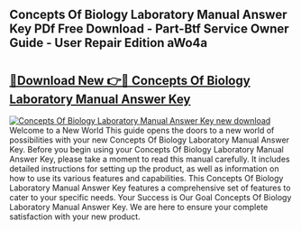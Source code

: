 ## Concepts Of Biology Laboratory Manual Answer Key PDf Free Download - Part-Btf Service Owner Guide - User Repair Edition aWo4a

# <h2><a href="http://bc84245.oget.top/?id=Concepts+Of+Biology+Laboratory+Manual+Answer+Key">🔗Download New 👉🔴 Concepts Of Biology Laboratory Manual Answer Key</a></h2>

[![Concepts Of Biology Laboratory Manual Answer Key new download](https://i.imgur.com/5g1atiW.png)](http://bc84245.oget.top/?id=Concepts+Of+Biology+Laboratory+Manual+Answer+Key)
Welcome to a New World This guide opens the doors to a new world of possibilities with your new Concepts Of Biology Laboratory Manual Answer Key. Before you begin using your Concepts Of Biology Laboratory Manual Answer Key, please take a moment to read this manual carefully. It includes detailed instructions for setting up the product, as well as information on how to use its various features and capabilities. This Concepts Of Biology Laboratory Manual Answer Key features a comprehensive set of features to cater to your specific needs. Your Success is Our Goal Concepts Of Biology Laboratory Manual Answer Key. We are here to ensure your complete satisfaction with your new product.
